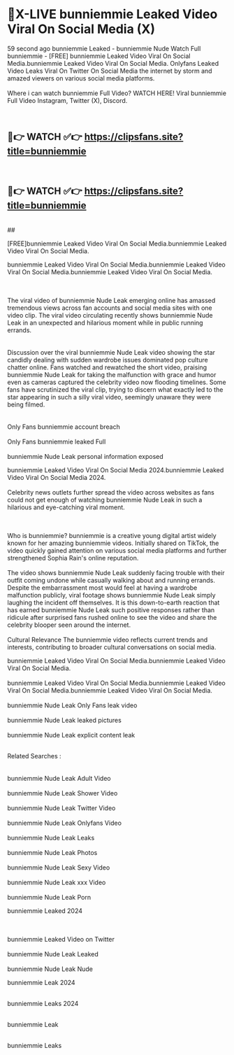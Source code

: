 # 🔴X-LIVE bunniemmie Leaked Video Viral On Social Media (X)<br>


59 second ago bunniemmie Leaked  - bunniemmie Nude  Watch Full bunniemmie - [FREE] bunniemmie Leaked Video Viral On Social Media.bunniemmie Leaked Video Viral On Social Media.   Onlyfans Leaked Video Leaks Viral On Twitter On Social Media the internet by storm and amazed viewers on various social media platforms. <br><br>
Where i can watch bunniemmie Full Video? WATCH HERE! Viral bunniemmie Full Video Instagram, Twitter (X), Discord. <br>


 <br>

##  🔴👉 WATCH ✅👉  <a href="https://clipsfans.site?title=bunniemmie&ref=git">https://clipsfans.site?title=bunniemmie</a> <br>
  <br>

##  🔴👉 WATCH ✅👉  <a href="https://clipsfans.site?title=bunniemmie&ref=git">https://clipsfans.site?title=bunniemmie</a> <br>
  <br>
  ##



[FREE]bunniemmie Leaked Video Viral On Social Media.bunniemmie Leaked Video Viral On Social Media. <br>

bunniemmie Leaked Video Viral On Social Media.bunniemmie Leaked Video Viral On Social Media.bunniemmie Leaked Video Viral On Social Media. <br>


  <br>

  <br>
The viral video of bunniemmie Nude Leak emerging online has amassed tremendous views across fan accounts and social media sites with one video clip. The viral video circulating recently shows bunniemmie Nude Leak in an unexpected and hilarious moment while in public running errands.<br>
<br>


<br>
Discussion over the viral bunniemmie Nude Leak video showing the star candidly dealing with sudden wardrobe issues dominated pop culture chatter online. Fans watched and rewatched the short video, praising bunniemmie Nude Leak for taking the malfunction with grace and humor even as cameras captured the celebrity video now flooding timelines. Some fans have scrutinized the viral clip, trying to discern what exactly led to the star appearing in such a silly viral video, seemingly unaware they were being filmed.<br>
<br>
<br> 
Only Fans bunniemmie account breach<br>
<br>
Only Fans bunniemmie leaked Full <br>
<br>
bunniemmie Nude Leak personal information exposed<br>

bunniemmie Leaked Video Viral On Social Media 2024.bunniemmie Leaked Video Viral On Social Media 2024. <br>
<br>
Celebrity news outlets further spread the video across websites as fans could not get enough of watching bunniemmie Nude Leak in such a hilarious and eye-catching viral moment.<br>
<br>

<br>
Who is bunniemmie? bunniemmie is a creative young digital artist widely known for her amazing bunniemmie videos. Initially shared on TikTok, the video quickly gained attention on various social media platforms and further strengthened Sophia Rain's online reputation.<br>
<br>
The video shows bunniemmie Nude Leak suddenly facing trouble with their outfit coming undone while casually walking about and running errands. Despite the embarrassment most would feel at having a wardrobe malfunction publicly, viral footage shows bunniemmie Nude Leak simply laughing the incident off themselves. It is this down-to-earth reaction that has earned bunniemmie Nude Leak such positive responses rather than ridicule after surprised fans rushed online to see the video and share the celebrity blooper seen around the internet.<br>
<br>
Cultural Relevance The bunniemmie video reflects current trends and interests, contributing to broader cultural conversations on social media.<br>

bunniemmie Leaked Video Viral On Social Media.bunniemmie Leaked Video Viral On Social Media.<br>
<br>
bunniemmie Leaked Video Viral On Social Media.bunniemmie Leaked Video Viral On Social Media.bunniemmie Leaked Video Viral On Social Media.<br>
<br>
bunniemmie Nude Leak Only Fans leak video<br>
<br>
bunniemmie Nude Leak leaked pictures<br>
<br>
bunniemmie Nude Leak explicit content leak<br>


<br>
Related Searches :<br>
<br>

<br>
bunniemmie Nude Leak Adult Video<br>
<br>
bunniemmie Nude Leak Shower Video<br>
<br>
bunniemmie Nude Leak Twitter Video<br>
<br>
bunniemmie Nude Leak Onlyfans Video<br>
<br>
bunniemmie Nude Leak Leaks<br>
<br>
bunniemmie Nude Leak Photos<br>

<br>
bunniemmie Nude Leak Sexy Video<br>
<br>
bunniemmie Nude Leak xxx Video<br>
<br>
bunniemmie Nude Leak Porn<br>

bunniemmie  Leaked 2024 <br> <br>
<br>

bunniemmie Leaked Video on Twitter <br>
<br>
bunniemmie Nude Leak Leaked<br>
<br>
bunniemmie Nude Leak Nude<br>


bunniemmie  Leak 2024 <br> <br>



bunniemmie  Leaks 2024 <br> <br>



 
bunniemmie  Leak<br> <br>



bunniemmie  Leaks<br> <br>





</p>




 



</p>











